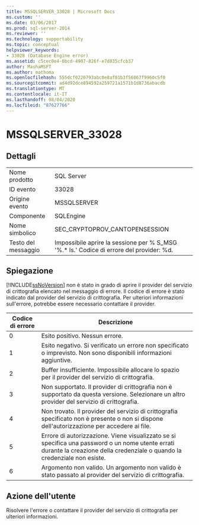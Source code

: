```yaml
---
title: MSSQLSERVER_33028 | Microsoft Docs
ms.custom: ''
ms.date: 03/06/2017
ms.prod: sql-server-2014
ms.reviewer: ''
ms.technology: supportability
ms.topic: conceptual
helpviewer_keywords:
- 33028 (Database Engine error)
ms.assetid: c5cec0e4-0bcd-4907-826f-e7d835cfcb37
author: MashaMSFT
ms.author: mathoma
ms.openlocfilehash: 555dcf0220793abc0e8af81b3f56867f9960c5f0
ms.sourcegitcommit: ad4d92dce894592a259721a1571b1d8736abacdb
ms.translationtype: MT
ms.contentlocale: it-IT
ms.lasthandoff: 08/04/2020
ms.locfileid: "87627766"
---
```

# <a name="mssqlserver_33028"></a>MSSQLSERVER_33028
    
## <a name="details"></a>Dettagli  
  
|||  
|-|-|  
|Nome prodotto|SQL Server|  
|ID evento|33028|  
|Origine evento|MSSQLSERVER|  
|Componente|SQLEngine|  
|Nome simbolico|SEC_CRYPTOPROV_CANTOPENSESSION|  
|Testo del messaggio|Impossibile aprire la sessione per % S_MSG '%.* ls.' Codice di errore del provider: %d.|  
  
## <a name="explanation"></a>Spiegazione  
 [!INCLUDE[ssNoVersion](../../includes/ssnoversion-md.md)] non è stato in grado di aprire il provider del servizio di crittografia elencato nel messaggio di errore. Il codice di errore è stato indicato dal provider del servizio di crittografia. Per ulteriori informazioni sull'errore, potrebbe essere necessario contattare il provider.  
  
|Codice di errore|Descrizione|  
|----------------|-----------------|  
|0|Esito positivo. Nessun errore.|  
|1|Esito negativo. Si verificato un errore non specificato o imprevisto. Non sono disponibili informazioni aggiuntive.|  
|2|Buffer insufficiente. Impossibile allocare lo spazio per il provider del servizio di crittografia.|  
|3|Non supportato. Il provider di crittografia non è supportato da questa versione. Selezionare un altro provider del servizio di crittografia.|  
|4|Non trovato. Il provider del servizio di crittografia specificato non è presente o non si dispone dell'autorizzazione per accedere ai file.|  
|5|Errore di autorizzazione. Viene visualizzato se si specifica una password o un nome utente errati durante la creazione della credenziale o quando la credenziale non esiste.|  
|6|Argomento non valido. Un argomento non valido è stato passato al provider del servizio di crittografia.|  
  
## <a name="user-action"></a>Azione dell'utente  
 Risolvere l'errore o contattare il provider del servizio di crittografia per ulteriori informazioni.  
  
  
